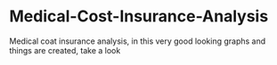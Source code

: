 # Medical-Cost-Insurance-Analysis
Medical coat insurance analysis, in this very good looking graphs and things are created, take a look 
